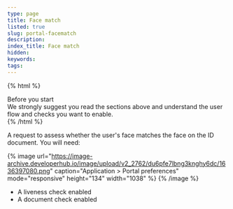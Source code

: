 ```yaml
---
type: page
title: Face match
listed: true
slug: portal-facematch
description: 
index_title: Face match
hidden: 
keywords: 
tags: 
---
```


{% html %}
<div class="alert-BYS">
   <div class="alert-title" id="BYS">
      Before you start
   </div>
   <div class="alert-text" >
We strongly suggest you read the sections above and understand the user flow and checks you want to enable.    </div>
   <div class="alert-links"> 
   </div>
</div>
{% /html %}

A request to assess whether the user's face matches the face on the ID document. You will need:

{% image url="https://image-archive.developerhub.io/image/upload/v2_2762/du6pfe7lbng3knghy6dc/1636397080.png" caption="Application &gt; Portal preferences" mode="responsive" height="134" width="1038" %}
{% /image %}

- A liveness check enabled
- A document check enabled